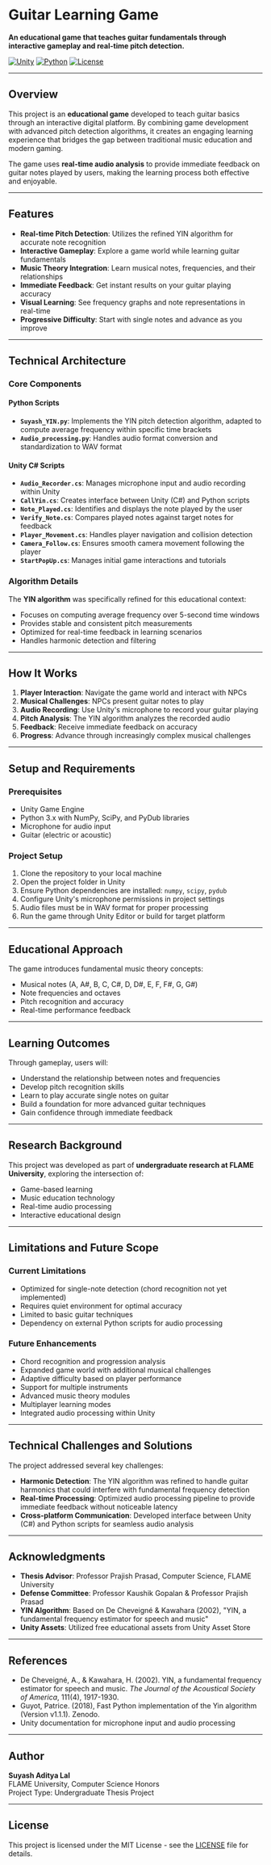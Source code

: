# Guitar Learning Game

**An educational game that teaches guitar fundamentals through interactive gameplay and real-time pitch detection.**

[![Unity](https://img.shields.io/badge/Unity-2021.3+-black.svg?style=flat&logo=unity)](https://unity3d.com/)
[![Python](https://img.shields.io/badge/Python-3.x-blue.svg?style=flat&logo=python)](https://www.python.org/)
[![License](https://img.shields.io/badge/License-MIT-green.svg)](LICENSE)

---

## Overview

This project is an **educational game** developed to teach guitar basics through an interactive digital platform. By combining game development with advanced pitch detection algorithms, it creates an engaging learning experience that bridges the gap between traditional music education and modern gaming.

The game uses **real-time audio analysis** to provide immediate feedback on guitar notes played by users, making the learning process both effective and enjoyable.

---

## Features

- **Real-time Pitch Detection**: Utilizes the refined YIN algorithm for accurate note recognition
- **Interactive Gameplay**: Explore a game world while learning guitar fundamentals
- **Music Theory Integration**: Learn musical notes, frequencies, and their relationships
- **Immediate Feedback**: Get instant results on your guitar playing accuracy
- **Visual Learning**: See frequency graphs and note representations in real-time
- **Progressive Difficulty**: Start with single notes and advance as you improve

---

## Technical Architecture

### Core Components

#### Python Scripts
- **`Suyash_YIN.py`**: Implements the YIN pitch detection algorithm, adapted to compute average frequency within specific time brackets
- **`Audio_processing.py`**: Handles audio format conversion and standardization to WAV format

#### Unity C# Scripts
- **`Audio_Recorder.cs`**: Manages microphone input and audio recording within Unity
- **`CallYin.cs`**: Creates interface between Unity (C#) and Python scripts
- **`Note_Played.cs`**: Identifies and displays the note played by the user
- **`Verify_Note.cs`**: Compares played notes against target notes for feedback
- **`Player_Movement.cs`**: Handles player navigation and collision detection
- **`Camera_Follow.cs`**: Ensures smooth camera movement following the player
- **`StartPopUp.cs`**: Manages initial game interactions and tutorials

### Algorithm Details

The **YIN algorithm** was specifically refined for this educational context:
- Focuses on computing average frequency over 5-second time windows
- Provides stable and consistent pitch measurements
- Optimized for real-time feedback in learning scenarios
- Handles harmonic detection and filtering

---

## How It Works

1. **Player Interaction**: Navigate the game world and interact with NPCs
2. **Musical Challenges**: NPCs present guitar notes to play
3. **Audio Recording**: Use Unity's microphone to record your guitar playing
4. **Pitch Analysis**: The YIN algorithm analyzes the recorded audio
5. **Feedback**: Receive immediate feedback on accuracy
6. **Progress**: Advance through increasingly complex musical challenges

---

## Setup and Requirements

### Prerequisites
- Unity Game Engine
- Python 3.x with NumPy, SciPy, and PyDub libraries
- Microphone for audio input
- Guitar (electric or acoustic)

### Project Setup
1. Clone the repository to your local machine
2. Open the project folder in Unity
3. Ensure Python dependencies are installed: `numpy`, `scipy`, `pydub`
4. Configure Unity's microphone permissions in project settings
5. Audio files must be in WAV format for proper processing
6. Run the game through Unity Editor or build for target platform

---

## Educational Approach

The game introduces fundamental music theory concepts:
- Musical notes (A, A#, B, C, C#, D, D#, E, F, F#, G, G#)
- Note frequencies and octaves
- Pitch recognition and accuracy
- Real-time performance feedback

---

## Learning Outcomes

Through gameplay, users will:
- Understand the relationship between notes and frequencies
- Develop pitch recognition skills
- Learn to play accurate single notes on guitar
- Build a foundation for more advanced guitar techniques
- Gain confidence through immediate feedback

---

## Research Background

This project was developed as part of **undergraduate research at FLAME University**, exploring the intersection of:
- Game-based learning
- Music education technology
- Real-time audio processing
- Interactive educational design

---

## Limitations and Future Scope

### Current Limitations
- Optimized for single-note detection (chord recognition not yet implemented)
- Requires quiet environment for optimal accuracy
- Limited to basic guitar techniques
- Dependency on external Python scripts for audio processing

### Future Enhancements
- Chord recognition and progression analysis
- Expanded game world with additional musical challenges
- Adaptive difficulty based on player performance
- Support for multiple instruments
- Advanced music theory modules
- Multiplayer learning modes
- Integrated audio processing within Unity

---

## Technical Challenges and Solutions

The project addressed several key challenges:
- **Harmonic Detection**: The YIN algorithm was refined to handle guitar harmonics that could interfere with fundamental frequency detection
- **Real-time Processing**: Optimized audio processing pipeline to provide immediate feedback without noticeable latency
- **Cross-platform Communication**: Developed interface between Unity (C#) and Python scripts for seamless audio analysis

---

## Acknowledgments

- **Thesis Advisor**: Professor Prajish Prasad, Computer Science, FLAME University
- **Defense Committee**: Professor Kaushik Gopalan & Professor Prajish Prasad
- **YIN Algorithm**: Based on De Cheveigné & Kawahara (2002), "YIN, a fundamental frequency estimator for speech and music"
- **Unity Assets**: Utilized free educational assets from Unity Asset Store

---

## References

- De Cheveigné, A., & Kawahara, H. (2002). YIN, a fundamental frequency estimator for speech and music. *The Journal of the Acoustical Society of America*, 111(4), 1917-1930.
- Guyot, Patrice. (2018), Fast Python implementation of the Yin algorithm (Version v1.1.1). Zenodo.
- Unity documentation for microphone input and audio processing

---

## Author

**Suyash Aditya Lal**  
FLAME University, Computer Science Honors  
Project Type: Undergraduate Thesis Project

---

## License

This project is licensed under the MIT License - see the [LICENSE](LICENSE) file for details.